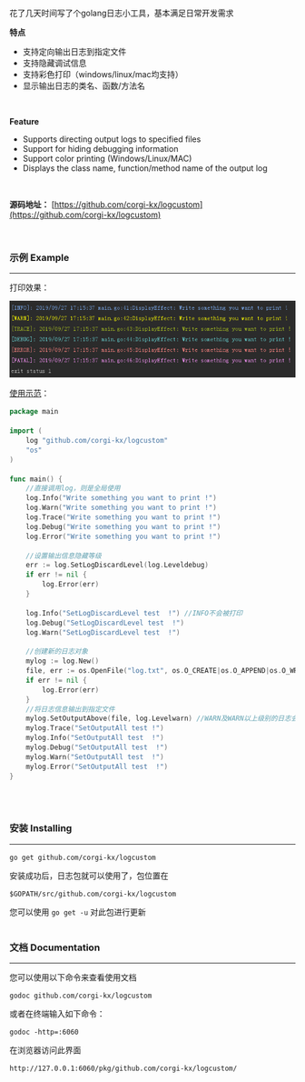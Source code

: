 <br>

花了几天时间写了个golang日志小工具，基本满足日常开发需求

**特点** 
 - 支持定向输出日志到指定文件  
 - 支持隐藏调试信息         
 - 支持彩色打印（windows/linux/mac均支持） 
 - 显示输出日志的类名、函数/方法名 
 
 <br>
 
 **Feature** 
  - Supports directing output logs to specified files
  - Support for hiding debugging information
  - Support color printing (Windows/Linux/MAC)
  - Displays the class name, function/method name of the output log
  
 <br>
 
**源码地址：**
[https://github.com/corgi-kx/logcustom](https://github.com/corgi-kx/logcustom)

<br>


### 示例 Example
<hr>

打印效果：

[![Example Output](example/images/display.png)](example/example.go)

[使用示范](example/example.go)：
```go
package main

import (
	log "github.com/corgi-kx/logcustom"
	"os"
)

func main() {
	//直接调用log，则是全局使用
	log.Info("Write something you want to print !")
	log.Warn("Write something you want to print !")
	log.Trace("Write something you want to print !")
	log.Debug("Write something you want to print !")
	log.Error("Write something you want to print !")

	//设置输出信息隐藏等级
	err := log.SetLogDiscardLevel(log.Leveldebug)
	if err != nil {
		log.Error(err)
	}

	log.Info("SetLogDiscardLevel test  !") //INFO不会被打印
	log.Debug("SetLogDiscardLevel test  !")
	log.Warn("SetLogDiscardLevel test  !")

	//创建新的日志对象
	mylog := log.New()
	file, err := os.OpenFile("log.txt", os.O_CREATE|os.O_APPEND|os.O_WRONLY, 0666)
	if err != nil {
		log.Error(err)
	}
	//将日志信息输出到指定文件
	mylog.SetOutputAbove(file, log.Levelwarn) //WARN及WARN以上级别的日志会输出到指定文件
	mylog.Trace("SetOutputAll test !")
	mylog.Info("SetOutputAll test  !")
	mylog.Debug("SetOutputAll test  !")
	mylog.Warn("SetOutputAll test  !")
	mylog.Error("SetOutputAll test  !")
}

```
<br><br>

### 安装 Installing
<hr>

```shell
go get github.com/corgi-kx/logcustom
```
安装成功后，日志包就可以使用了，包位置在
```shell
$GOPATH/src/github.com/corgi-kx/logcustom
```

您可以使用 `go get -u` 对此包进行更新
<br><br>

### 文档 Documentation
<hr>

您可以使用以下命令来查看使用文档
```shell
godoc github.com/corgi-kx/logcustom
```
或者在终端输入如下命令：
```shell
godoc -http=:6060
```
在浏览器访问此界面
```shell
http://127.0.0.1:6060/pkg/github.com/corgi-kx/logcustom/
```